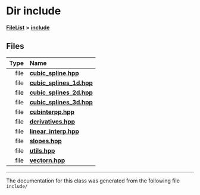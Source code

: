 

# Dir include



[**FileList**](files.md) **>** [**include**](dir_d44c64559bbebec7f509842c48db8b23.md)












## Files

| Type | Name |
| ---: | :--- |
| file | [**cubic\_spline.hpp**](cubic__spline_8hpp.md) <br> |
| file | [**cubic\_splines\_1d.hpp**](cubic__splines__1d_8hpp.md) <br> |
| file | [**cubic\_splines\_2d.hpp**](cubic__splines__2d_8hpp.md) <br> |
| file | [**cubic\_splines\_3d.hpp**](cubic__splines__3d_8hpp.md) <br> |
| file | [**cubinterpp.hpp**](cubinterpp_8hpp.md) <br> |
| file | [**derivatives.hpp**](derivatives_8hpp.md) <br> |
| file | [**linear\_interp.hpp**](linear__interp_8hpp.md) <br> |
| file | [**slopes.hpp**](slopes_8hpp.md) <br> |
| file | [**utils.hpp**](utils_8hpp.md) <br> |
| file | [**vectorn.hpp**](vectorn_8hpp.md) <br> |



























































------------------------------
The documentation for this class was generated from the following file `include/`

